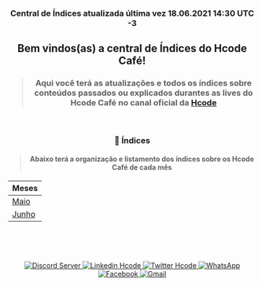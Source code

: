 <div align="center">
    <h3>Central de Índices atualizada última vez 18.06.2021 14:30 UTC -3</h3>
    <h2>Bem vindos(as) a central de Índices do <b>Hcode Café</b>!</h1>
    <h3><blockquote>Aqui você terá as atualizações e todos os índices sobre conteúdos passados ou explicados durantes as lives do Hcode Café no canal oficial da <a href="https://www.youtube.com/c/HcodeBrasil">Hcode</a></blockquote></h2>
</div>

<br>

<div align="center">
    <h3>📑 Índices</h1>
    <h4><blockquote>Abaixo terá a organização e listamento dos índices sobre os Hcode Café de cada mês</blockquote></h2>
</div>

<div align="center">
    <table>
        <thead>
            <tr>
                <th>Meses</th>
            </tr>
        </thead>
        <tbody>
            <tr>
                <td><a href="https://github.com/hcode-cafe/central-indices/blob/main/meses/readme.MAIO.md" alt="Maio">Maio</a></td>
            </tr>
            <tr>
                <td><a href="https://github.com/hcode-cafe/central-indices/blob/main/meses/readme.JUNHO.md" alt="Junho">Junho</a></td>
            </tr>
        </tbody>
    </table>
    <br>
</div>
<br>
<br>
<div align="center">
    <p align="center">
    <a href="https://go.hcode.com.br/RsdXu3">
        <img src="https://img.shields.io/discord/709396361363324938.svg?style=flat-square&logo=discord&label=Hcode&message=Hcode&color=f0743e" alt="Discord Server" />
    </a>
    <a href="https://go.hcode.com.br/434BXd">
        <img alt="Linkedin Hcode" src="https://img.shields.io/static/v1?style=flat-square&logo=linkedin&label=Linkedin&message=Hcode&color=f0743e">
    </a>
    <a href="https://go.hcode.com.br/5Xf1Fa">
        <img alt="Twitter Hcode" src="https://img.shields.io/static/v1?style=flat-square&logo=twitter&label=Twitter&message=@hcodebr&color=f0743e">
    </a>
    <a href="https://go.hcode.com.br/kAtkzf">
        <img alt="WhatsApp" src="https://img.shields.io/static/v1?style=flat-square&logo=whatsapp&label=WhatsApp&message=Hcode%20Empresa&color=f0743e">
    </a>
    <a href="https://go.hcode.com.br/34TsA2">
        <img alt="Facebook" src="https://img.shields.io/static/v1?style=flat-square&logo=facebook&label=Facebook&message=Hcode%20Empresa&color=f0743e">
    </a>
    <a href="mailto:suporte@hcode.com.br">
        <img alt="Gmail" src="https://img.shields.io/static/v1?style=flat-square&logo=gmail&label=Gmail&message=suporte@hcode.com.br&color=f0743e">
    </a>
    </p>
</div>